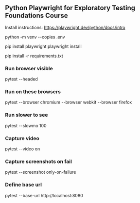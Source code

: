 ## Python Playwright for Exploratory Testing Foundations Course

Install instructions: https://playwright.dev/python/docs/intro

python -m venv --copies .env

pip install playwright
playwright install

pip install -r requirements.txt

### Run browser visible
pytest --headed

### Run on these browsers
pytest --browser chromium --browser webkit --browser firefox

### Run slower to see
pytest --slowmo 100

### Capture video
pytest --video on

### Capture screenshots on fail
pytest --screenshot only-on-failure

### Define base url
pytest --base-url http://localhost:8080
